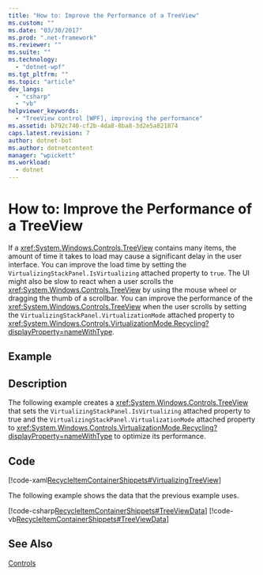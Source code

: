 ```yaml
---
title: "How to: Improve the Performance of a TreeView"
ms.custom: ""
ms.date: "03/30/2017"
ms.prod: ".net-framework"
ms.reviewer: ""
ms.suite: ""
ms.technology: 
  - "dotnet-wpf"
ms.tgt_pltfrm: ""
ms.topic: "article"
dev_langs: 
  - "csharp"
  - "vb"
helpviewer_keywords: 
  - "TreeView control [WPF], improving the performance"
ms.assetid: b792c740-cf2b-4da8-8ba8-3d2e5a821874
caps.latest.revision: 7
author: dotnet-bot
ms.author: dotnetcontent
manager: "wpickett"
ms.workload: 
  - dotnet
---
```

# How to: Improve the Performance of a TreeView
If a <xref:System.Windows.Controls.TreeView> contains many items, the amount of time it takes to load may cause a significant delay in the user interface. You can improve the load time by setting the `VirtualizingStackPanel.IsVirtualizing` attached property to `true`.  The UI might also be slow to react when a user scrolls the <xref:System.Windows.Controls.TreeView> by using the mouse wheel or dragging the thumb of a scrollbar. You can improve the performance of the <xref:System.Windows.Controls.TreeView> when the user scrolls by setting the `VirtualizingStackPanel.VirtualizationMode` attached property to <xref:System.Windows.Controls.VirtualizationMode.Recycling?displayProperty=nameWithType>.  
  
## Example  
  
## Description  
The following example creates a <xref:System.Windows.Controls.TreeView> that sets the `VirtualizingStackPanel.IsVirtualizing` attached property to true and the `VirtualizingStackPanel.VirtualizationMode` attached property to <xref:System.Windows.Controls.VirtualizationMode.Recycling?displayProperty=nameWithType> to optimize its performance.  
  
## Code  
 [!code-xaml[RecycleItemContainerShippets#VirtualizingTreeView](../../../../samples/snippets/csharp/VS_Snippets_Wpf/RecycleItemContainerShippets/CSharp/Window1.xaml#virtualizingtreeview)]  
  
 The following example shows the data that the previous example uses.  
  
 [!code-csharp[RecycleItemContainerShippets#TreeViewData](../../../../samples/snippets/csharp/VS_Snippets_Wpf/RecycleItemContainerShippets/CSharp/Window1.xaml.cs#treeviewdata)]
 [!code-vb[RecycleItemContainerShippets#TreeViewData](../../../../samples/snippets/visualbasic/VS_Snippets_Wpf/RecycleItemContainerShippets/visualbasic/window1.xaml.vb#treeviewdata)]  
  
## See Also  
 [Controls](../../../../docs/framework/wpf/advanced/optimizing-performance-controls.md)
